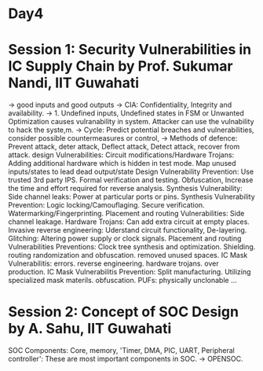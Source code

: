 # Day4

# Session 1: Security Vulnerabilities in IC Supply Chain by Prof. Sukumar Nandi, IIT Guwahati
-> good inputs and good outputs
-> CIA: Confidentiality, Integrity and availability.
-> 1. Undefined inputs, Undefined states in FSM or Unwanted Optimization causes vulranability in system. Attacker can use the vulnability to hack the syste,m.
-> Cycle: Predict potential breaches and vulnerabilities, consider possible countermeasures or control, 
-> Methods of defence: Prevent attack, deter attack, Deflect attack, Detect attack, recover from attack.
design Vulnerabilities: Circuit modifications/Hardware Trojans: Adding additional hardware which is hidden in test mode.
        Map unused inputs/states to lead dead output/state
Design Vulnerability Prevention: Use trusted 3rd party IPS. Formal verification and testing. Obfuscation, Increase the time and effort required for reverse analysis.
Synthesis Vulnerability: Side channel leaks: Power at particular ports or pins. 
Synthesis Vulnerability Prevention: Logic locking/Camouflaging. Secure verification. Watermarking/Fingerprinting. 
Placement and routing Vulnerabilities: Side channel leakage. Hardware Trojans: Can add extra circuit at empty places. Invasive reverse engineering: Uderstand circuit functionality, De-layering. Glitching: Altering power supply or clock signals.
Placement and routing Vulnerabilities Preventions: Clock tree synthesis and optimization. Shielding. routing randomization and obfuscation. removed unused spaces. 
IC Mask Vulnerabilitis: errors. reverse engineering. hardware trojans. over production. 
IC Mask Vulnerabilitis Prevention: Split manufacturing. Utilizing specialized mask materils. obfuscation. 
PUFs: physically unclonable ...

# Session 2: Concept of SOC Design by A. Sahu, IIT Guwahati
SOC Components: Core, memory, 'Timer, DMA, PIC, UART, Peripheral controller': These are most important components in SOC. 
-> OPENSOC.
